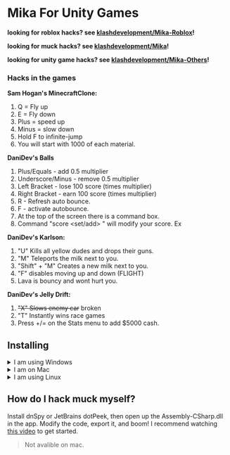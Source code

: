 # Mika For Unity Games
**looking for roblox hacks? see [klashdevelopment/Mika-Roblox](https://github.com/klashdevelopment/Mika-Roblox)!**


**looking for muck hacks? see [klashdevelopment/Mika](https://github.com/klashdevelopment/Mika)!**


**looking for unity game hacks? see [klashdevelopment/Mika-Others](https://github.com/klashdevelopment/Mika-Others)!**


### Hacks in the games
**Sam Hogan's MinecraftClone:**
1. Q = Fly up
2. E = Fly down
3. Plus = speed up
4. Minus = slow down
5. Hold F to infinite-jump
6. You will start with 1000 of each material.

**DaniDev's Balls**
1. Plus/Equals - add 0.5 multiplier
2. Underscore/Minus - remove 0.5 multiplier
3. Left Bracket - lose 100 score (times multiplier)
4. Right Bracket - earn 100 score (times multiplier)
5. R - Refresh auto bounce.
6. F - activate autobounce.
7. At the top of the screen there is a command box.
8. Command "score <set/add> <amount>" will modify your score. Ex

**DaniDev's Karlson:**
1. "U" Kills all yellow dudes and drops their guns.
2. "M" Teleports the milk next to you.
3. "Shift" + "M" Creates a new milk next to you.
4. "F" disables moving up and down (FLIGHT)
5. Lava is bouncy and wont hurt you.

**DaniDev's Jelly Drift:**
1. ~~"X" Slows enemy car~~ broken
2. "T" Instantly wins race games
3. Press +/= on the Stats menu to add $5000 cash.

## Installing
<details markdown="1">
 <summary>I am using Windows</summary>
 1. Download the `GameName.dll` file from the github.<br>
 2. Rename the file to `Assembly-CSharp.dll`<br>
 <img src="https://user-images.githubusercontent.com/57292172/226772490-125e7ac9-b45b-4916-a19a-105301d19b1d.png"><br>
 5. Open the GameName_Data folder<br>
 <img src="https://user-images.githubusercontent.com/57292172/226772262-390ae52c-955f-4d32-a331-7dddc21228d3.png"> <br>
 6. Open the Managed foler <br>
 <img src="https://user-images.githubusercontent.com/57292172/226772320-eb2e25b6-1abb-45bf-b2df-5365e50348b7.png"> <br>
 7. Drop the file from your Downloads into the Managed folder<br>
</details>
<details markdown="1">
 <summary>I am on Mac</summary>
 1. Download the `GameName.dll` file from the github.<br>
 2. Rename the file to `Assembly-CSharp.dll`<br>
 3. Make sure you have the game installed.<br>
 5. Right-Click on the game app and click "Show Package Contents"<br>
 6. Go to MacOS folder and then find a folder with a lot of `.dll` files in it. (usually named Managed or Data)<br>
 5. Drop the file from your Downloads into this folder.<br>
</details>
<details markdown="1">
 <summary>I am using Linux</summary>
  Game folder -> find the folder with assembly-csharp.dll, usually Managed or Data -> paste the Mika one but replace the filename with `Assembly-CSharp.dll`.
</details>

## How do I hack muck myself?
Install dnSpy or JetBrains dotPeek, then open up the Assembly-CSharp.dll in the app. Modify the code, export it, and boom!
I recommend watching [this video](https://www.youtube.com/watch?v=_j7Plxkvn9Y) to get started.
> Not avalible on mac.
